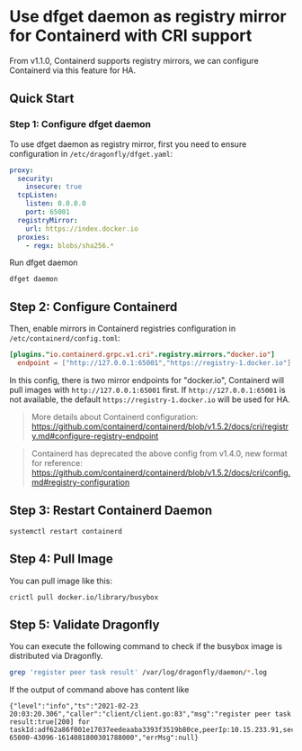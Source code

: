# Use dfget daemon as registry mirror for Containerd with CRI support

From v1.1.0, Containerd supports registry mirrors, we can configure Containerd via this feature for HA.

## Quick Start

### Step 1: Configure dfget daemon

To use dfget daemon as registry mirror, first you need to ensure configuration in `/etc/dragonfly/dfget.yaml`:

```yaml
proxy:
  security:
    insecure: true
  tcpListen:
    listen: 0.0.0.0
    port: 65001
  registryMirror:
    url: https://index.docker.io
  proxies:
    - regx: blobs/sha256.*
```

Run dfget daemon

```shell
dfget daemon
```

## Step 2: Configure Containerd

Then, enable mirrors in Containerd registries configuration in
`/etc/containerd/config.toml`:

```toml
[plugins."io.containerd.grpc.v1.cri".registry.mirrors."docker.io"]
  endpoint = ["http://127.0.0.1:65001","https://registry-1.docker.io"]
```

In this config, there is two mirror endpoints for "docker.io", Containerd will pull images with `http://127.0.0.1:65001` first.
If `http://127.0.0.1:65001` is not available, the default `https://registry-1.docker.io` will be used for HA.

> More details about Containerd configuration: https://github.com/containerd/containerd/blob/v1.5.2/docs/cri/registry.md#configure-registry-endpoint

> Containerd has deprecated the above config from v1.4.0, new format for reference: https://github.com/containerd/containerd/blob/v1.5.2/docs/cri/config.md#registry-configuration

## Step 3: Restart Containerd Daemon

```
systemctl restart containerd
```

## Step 4: Pull Image

You can pull image like this:

```
crictl pull docker.io/library/busybox
```

## Step 5: Validate Dragonfly

You can execute the following command to check if the busybox image is distributed via Dragonfly.

```bash
grep 'register peer task result' /var/log/dragonfly/daemon/*.log
```

If the output of command above has content like

```
{"level":"info","ts":"2021-02-23 20:03:20.306","caller":"client/client.go:83","msg":"register peer task result:true[200] for taskId:adf62a86f001e17037eedeaaba3393f3519b80ce,peerIp:10.15.233.91,securityDomain:,idc:,scheduler:127.0.0.1:8002","peerId":"10.15.233.91-65000-43096-1614081800301788000","errMsg":null}
```
